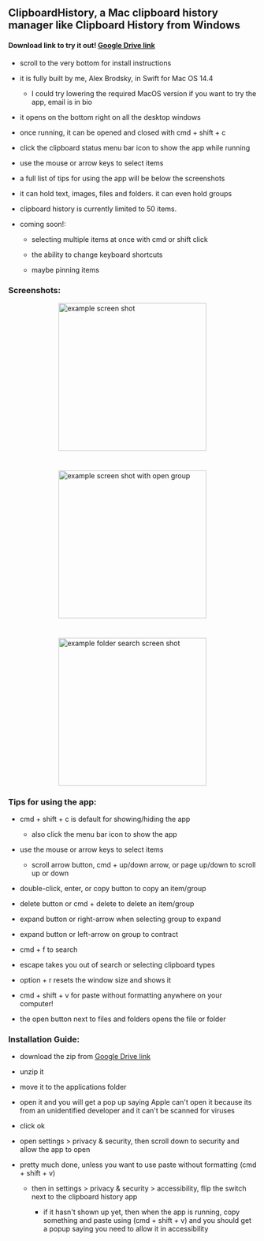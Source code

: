 ## ClipboardHistory, a Mac clipboard history manager like Clipboard History from Windows
#### Download link to try it out! [Google Drive link](https://drive.google.com/drive/folders/1m8X2TRyfuec3BwHg0ln5yIVTkW53AYCk?usp=sharing)

* scroll to the very bottom for install instructions

* it is fully built by me, Alex Brodsky, in Swift for Mac OS 14.4 
    * I could try lowering the required MacOS version if you want to try the app, email is in bio

* it opens on the bottom right on all the desktop windows

* once running, it can be opened and closed with cmd + shift + c

* click the clipboard status menu bar icon to show the app while running

* use the mouse or arrow keys to select items

* a full list of tips for using the app will be below the screenshots

* it can hold text, images, files and folders. it can even hold groups

* clipboard history is currently limited to 50 items.

* coming soon!:
    * selecting multiple items at once with cmd or shift click

    * the ability to change keyboard shortcuts

    * maybe pinning items


### Screenshots:

<div style="display: flex; justify-content: center; align-items: center; flex-wrap: wrap; gap: 40px;">
    <img src="https://github.com/user-attachments/assets/5159adc7-daa6-439a-8380-c28f2f8c5863" alt="example screen shot" height="300"/>
    <img src="https://github.com/user-attachments/assets/0fc2feba-a20e-4bb0-a75e-d8a2747b75ff" alt="example screen shot with open group" height="300"/>
    <img src="https://github.com/user-attachments/assets/816caec4-2adb-4f34-90f7-335faee855d1" alt="example folder search screen shot" height="300"/>
</div>

### Tips for using the app:

* cmd + shift + c is default for showing/hiding the app
    * also click the menu bar icon to show the app

* use the mouse or arrow keys to select items
    * scroll arrow button, cmd + up/down arrow, or page up/down to scroll up or down

* double-click, enter, or copy button to copy an item/group

* delete button or cmd + delete to delete an item/group

* expand button or right-arrow when selecting group to expand

* expand button or left-arrow on group to contract

* cmd + f to search

* escape takes you out of search or selecting clipboard types

* option + r resets the window size and shows it

* cmd + shift + v for paste without formatting anywhere on your computer!

* the open button next to files and folders opens the file or folder

### Installation Guide:

* download the zip from [Google Drive link](https://drive.google.com/drive/folders/1m8X2TRyfuec3BwHg0ln5yIVTkW53AYCk?usp=sharing)

* unzip it

* move it to the applications folder

* open it and you will get a pop up saying Apple can't open it because its from an unidentified developer and it can't be scanned for viruses

* click ok

* open settings > privacy & security, then scroll down to security and allow the app to open

* pretty much done, unless you want to use paste without formatting (cmd + shift + v)

    * then in settings >  privacy & security > accessibility, flip the switch next to the clipboard history app

        * if it hasn't shown up yet, then when the app is running, copy something and paste using (cmd + shift + v) and you should get a popup saying you need to allow it in accessibility


<!-- <br />

##### OLD:

need to activate python virtual environment every time with
```sh
source venv/bin/activate
```

to create venv:
```sh
python3 -m venv venv
source venv/bin/activate
pip install pyperclip ## to install pyperclip
```


to deactivate:
```sh
source deactivate
``` -->
